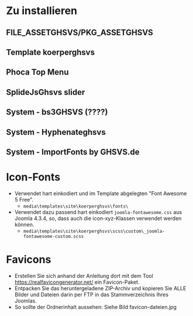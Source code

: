 # Zu installieren

## FILE_ASSETGHSVS/PKG_ASSETGHSVS

## Template koerperghsvs

## Phoca Top Menu

## SplideJsGhsvs slider

## System - bs3GHSVS (????)

## System - Hyphenateghsvs

## System - ImportFonts by GHSVS.de

# Icon-Fonts
- Verwendet hart einkodiert und im Template abgelegten "Font Awesome 5 Free".
  - `media\templates\site\koerperghsvs\fonts\`
- Verwendet dazu passend hart einkodiert `joomla-fontawesome.css` aus Joomla 4.3.4, so, dass auch die icon-xyz-Klassen verwendet werden können.
  - `media\templates\site\koerperghsvs\scss\custom\_joomla-fontawesome-custom.scss`

# Favicons
- Erstellen Sie sich anhand der Anleitung dort mit dem Tool https://realfavicongenerator.net/ ein Favicon-Paket.
- Entpacken Sie das heruntergeladene ZIP-Archiv und kopieren Sie ALLE Bilder und Dateien darin per FTP in das Stammverzeichnis Ihres Joomlas.
- So sollte der Ordnerinhalt aussehen: Siehe Bild favicon-dateien.jpg
